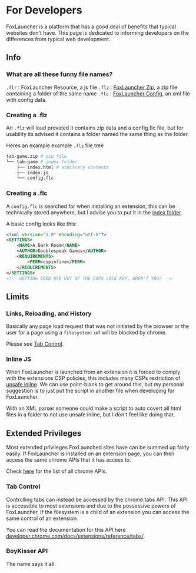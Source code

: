 # For Developers

FoxLauncher is a platform that has a good deal of benefits that typical websites don't have. This page is dedicated to informing developers on the differences from typical web development.

## Info

### What are all these funny file names?

`.flr` : FoxLauncher Resource, a js file
`.flz` : [FoxLauncher Zip](#creating-a-flc), a zip file containing a folder of the same name
`.flc` : [FoxLauncher Config](#creating-a-flc), an xml file with config data.

### Creating a .flz

An `.flz` will load provided it contains zip data and a config.flc file, but for usability its advised it contains a folder named the same thing as the folder.

Heres an example example `.flz` file tree
```bash
tab-game.zip # zip file
└── tab-game # index folder
    ├── index.html # arbitrary contents
    ├── index.js
    └── config.flc
```

### Creating a .flc

A `config.flc` is searched for when installing an extension, this can be technically stored anywhere, but I advise you to put it in the [index folder](#creating-a-flz).

A basic config looks like this:

```xml
<?xml version="1.0" encoding="utf-8"?>
<SETTINGS>
    <NAME>A Dark Room</NAME>
    <AUTHOR>Doublespeak Games</AUTHOR>
    <REQUIREMENTS>
        <PERM>cspinline</PERM>
    </REQUIREMENTS>
</SETTINGS>
<!-- GETTING GOOD USE OUT OF THE CAPS LOCK KEY, AREN'T YOU? -->
```

## Limits

### Links, Reloading, and History

Basically any page load request that was not initiated by the browser or the user for a page using a `filesystem:` url will be blocked by chrome. 

Please see [Tab Control](#tab-control).

### Inline JS

When FoxLauncher is launched from an extension it is forced to comply with the extensions CSP policies, this includes many CSPs restriction of [unsafe inline](https://developer.mozilla.org/en-US/docs/Web/HTTP/Headers/Content-Security-Policy/script-src). We can use point-blank to get around this, but my personal suggestion is to just put the script in another file when developing for FoxLauncher.

With an XML parser someone could make a script to auto covert all html files in a folder to not use unsafe inline, but I don't feel like doing that.
## Extended Privileges

Most extended privileges FoxLaunched sites have can be summed up fairly easily. If FoxLauncher is installed on an extension page, you can then access the same chrome APIs that it has access to.

Check [here](https://developer.chrome.com/docs/extensions/reference/) for the list of all chrome APIs.

### Tab Control

Controlling tabs can instead be accessed by the chrome.tabs API. This API is accessible to most extensions and due to the possessive powers of FoxLauncher, if the filesystem is a child of an extension you can access the same control of an extension.

You can read the documentation for this API here [developer.chrome.com/docs/extensions/reference/tabs/](https://developer.chrome.com/docs/extensions/reference/tabs/).

### BoyKisser API

The name says it all.
